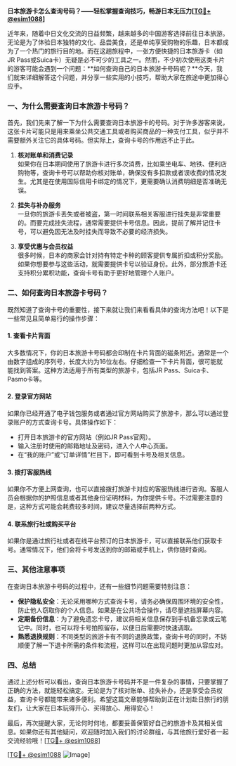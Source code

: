 **日本旅游卡怎么查询号码？——轻松掌握查询技巧，畅游日本无压力[[TG💪+ @esim1088](https://t.me/s/esim1088)]**

近年来，随着中日文化交流的日益频繁，越来越多的中国游客选择前往日本旅游。无论是为了体验日本独特的文化、品尝美食，还是单纯享受购物的乐趣，日本都成为了一个热门的旅行目的地。而在这趟旅程中，一张方便快捷的日本旅游卡（如JR Pass或Suica卡）无疑是必不可少的工具之一。然而，不少初次使用这类卡片的游客可能会遇到一个问题：**如何查询自己的日本旅游卡号码呢？**今天，我们就来详细解答这个问题，并分享一些实用的小技巧，帮助大家在旅途中更加得心应手。

### 一、为什么需要查询日本旅游卡号码？

首先，我们先来了解一下为什么需要查询日本旅游卡的号码。对于许多游客来说，这张卡片可能只是用来乘坐公共交通工具或者购买商品的一种支付工具，似乎并不需要额外关注它的具体号码。但实际上，查询卡号的作用远不止于此。

1. **核对账单和消费记录**  
   如果你在日本期间使用了旅游卡进行多次消费，比如乘坐电车、地铁、便利店购物等，查询卡号可以帮助你核对账单，确保没有多扣款或者误收费的情况发生。尤其是在使用国际信用卡绑定的情况下，更需要确认消费明细是否准确无误。

2. **挂失与补办服务**  
   一旦你的旅游卡丢失或者被盗，第一时间联系相关客服进行挂失是非常重要的。而要完成挂失流程，通常需要提供卡号信息。因此，提前了解并记住卡号，可以避免因无法及时挂失而导致不必要的经济损失。

3. **享受优惠与会员权益**  
   很多时候，日本的商家会针对持有特定卡种的顾客提供专属折扣或积分奖励。如果你想要参与这些活动，就需要提供卡号以验证身份。此外，部分旅游卡还支持积分累积功能，查询卡号有助于更好地管理个人账户。

### 二、如何查询日本旅游卡号码？

既然知道了查询卡号的重要性，接下来就让我们来看看具体的查询方法吧！以下是一些常见且简单易行的操作步骤：

#### 1. **查看卡片背面**
   大多数情况下，你的日本旅游卡号码都会印制在卡片背面的磁条附近。通常是一个由数字组成的序列号，长度大约为16位左右。仔细检查一下卡片背面，很可能就能找到答案。这种方法适用于所有类型的旅游卡，包括JR Pass、Suica卡、Pasmo卡等。

#### 2. **登录官方网站**
   如果你已经开通了电子钱包服务或者通过官方网站购买了旅游卡，那么可以通过登录账户的方式查询卡号。具体操作如下：
   - 打开日本旅游卡的官方网站（例如JR Pass官网）。
   - 输入注册时使用的邮箱地址及密码，进入个人中心页面。
   - 在“我的账户”或“订单详情”栏目下，即可看到卡号及相关信息。

#### 3. **拨打客服热线**
   如果你不方便上网查询，也可以直接拨打旅游卡对应的客服热线进行咨询。客服人员会根据你的护照信息或者其他身份证明材料，为你提供卡号。不过需要注意的是，这种方式可能会耗费较多时间，建议尽量选择前两种方式。

#### 4. **联系旅行社或购买平台**
   如果你是通过旅行社或者在线平台预订的日本旅游卡，可以直接联系他们获取卡号。通常情况下，他们会将卡号发送到你的邮箱或手机上，供你随时查阅。

### 三、其他注意事项

在查询日本旅游卡号码的过程中，还有一些细节问题需要特别注意：

- **保护隐私安全**：无论采用哪种方式查询卡号，请务必确保周围环境的安全性，防止他人窃取你的个人信息。如果是在公共场合操作，请尽量遮挡屏幕内容。
- **定期备份信息**：为了避免遗忘卡号，建议将相关信息保存到手机备忘录或云笔记中。同时，也可以将卡号拍照留存，以便日后需要时快速调取。
- **熟悉退换规则**：不同类型的旅游卡有不同的退换政策，查询卡号的同时，不妨顺便了解一下退卡所需的条件和流程，这样可以在出现问题时更加从容应对。

### 四、总结

通过上述分析可以看出，查询日本旅游卡号码并不是一件复杂的事情，只要掌握了正确的方法，就能轻松搞定。无论是为了核对账单、挂失补办，还是享受会员权益，查询卡号都能带来诸多便利。希望这篇文章能够帮助到正在计划赴日旅行的朋友们，让大家在日本玩得开心、买得放心、用得安心！

最后，再次提醒大家，无论何时何地，都要妥善保管好自己的旅游卡及其相关信息。如果你还有其他疑问，欢迎随时加入我们的讨论群组，与其他旅行爱好者一起交流经验哦！[[TG💪+ @esim1088](https://t.me/s/esim1088)]

[[TG💪+ @esim1088](https://t.me/s/esim1088) ![Image](https://i.postimg.cc/4NQfJmqS/Snipaste-2025-05-13-00-14-12.png)]
